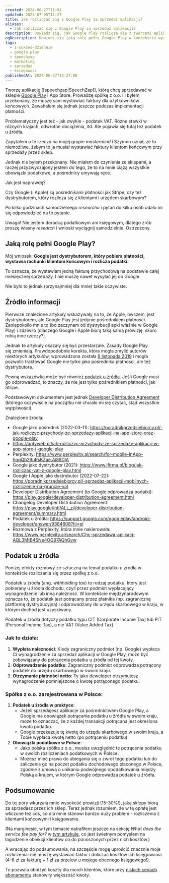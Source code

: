 ```yaml
---
created: 2024-06-27T11:01
updated: 2024-07-05T12:27
title: Jak rozliczać się z Google Play za sprzedaż aplikacji?
aliases:
  - Jak rozliczać się z Google Play za sprzedaż aplikacji?
description: Dowiedz się, jak Google Play rozlicza się z twórcami aplikacji, pełniąc rolę dystrybutora. Sprawdź, jakie obowiązki podatkowe ma Google, jak działa podatek u źródła i jak uprościć proces księgowy dla Twojej spółki z o.o.
ogDescription: Dowiedz się jaką rolę pełni Google Play w kontekście wystawiania rachunków klientom i rozliczeń podatkowych.
tags:
  - 1-sukces-dziennie
  - google-play
  - speechzap
  - marketing
  - sprzedaz
  - ksiegowosc
publishedAt: 2024-06-27T12:27:00
---
```

Tworzę aplikację [[speechzap|SpeechZap]], którą chcę sprzedawać w sklepie [Google Play](https://play.google.com/store/apps/details?id=com.speechzap.mobile) i App Store. 
Prowadzę spółkę z o.o. i  i byłem przekonany, że muszę sam wystawiać faktury dla użytkowników końcowych. Zawahałem się jednak jeszcze podczas implementacji płatności.

Problematyczny jest też - jak zwykle - podatek VAT. Różne stawki w różnych krajach, odwrotne obciążenia, itd. Ale pojawia się tutaj też podatek u źródła.

Zapytałem o te rzeczy na mojej grupie *mastermind* i Szymon uznał, że to niemożliwe, żebym to ja musiał wystawiać faktury klientom końcowym przy sprzedaży przez sklep.

Jednak nie byłem przekonany. Nie miałem do czynienia ze sklepami, a raczej przyzwyczajony jestem do tego, że to na mnie ciążą wszystkie obowiązki podatkowe, a pośrednicy umywają ręce.

Jak jest naprawdę?

Czy Google (i Apple) są pośrednikami płatności jak Stripe, czy też dystrybutorem, który rozlicza się z klientami i urzędem skarbowym?

Po kilku godzinach samodzielnego *researchu* i pytań do kilku osób udało mi się odpowiedzieć na to pytanie.

Uwaga! Nie jestem doradcą podatkowym ani księgowym, dlatego zrób proszę własny *research* i wnioski wyciągnij samodzielnie. Ostrzeżony.
## Jaką rolę pełni Google Play?

Mój wniosek: **Google jest dystrybutorem, który pobiera płatności, wystawia rachunki klientom końcowym i rozlicza podatki.**

To oznacza, że wystawiam jedną fakturę przychodową na podstawie całej miesięcznej sprzedaży. I nie muszę nawet wysyłać jej do Google.

Nie było to jednak (przynajmniej dla mnie) takie oczywiste.
## Źródło informacji

Pierwsze znalezione artykuły wskazywały na to, że Apple, owszem, jest dystrybutorem, ale Google Play jest jedynie pośrednikiem płatności. Zaniepokoiło mnie to (bo zaczynam od dystrybucji apki właśnie w Google Play) i zdziwiło (dlaczego Google i Apple biorą taką samą prowizję, skoro robią inne rzeczy?).

Jednak te artykuły okazały się być przestarzałe. Zasady Google Play się zmieniają. Prawdopodobnie korekta, która mogła zmylić autorów niektórych artykułów, wprowadzona została [9 listopada 2019](https://play.google/intl/ALL_pl/developer-distribution-agreement/summary.html) i mogła pozwolić traktować Google nie tylko jako pośrednika płatności, ale też dystrybutora.

Pewną wskazówką może być również [podatek u źródła](https://support.google.com/googleplay/android-developer/answer/9384608?hl=pl). Jeśli Google musi go odprowadzać, to znaczy, że nie jest tylko pośrednikiem płatności, jak Stripe.

Podstawowym dokumentem jest jednak [Developer Distribution Agreement](https://play.google/developer-distribution-agreement.html) (którego oczywiście na początku nie chciało mi się czytać, stąd wszystkie wątpliwości).

Znalezione źródła:
- Google jako pośrednik (2022-03-11): https://poradnikprzedsiebiorcy.pl/-jak-rozliczyc-przychody-ze-sprzedazy-aplikacji-na-app-store-oraz-google-play
- https://antyweb.pl/jak-rozliczyc-przychody-ze-sprzedazy-aplikacji-w-app-store-i-google-play
- Perplexity: https://www.perplexity.ai/search/for-mobile-InApp-hqqQb29uRsKZae.Aj88DlA
- Google jako dystrybutor (2021): https://www.ifirma.pl/blog/jak-rozliczac-vat-z-google-play.html
- Google i Apple jako dystrybutor (2022-07-22): https://poradnikprzedsiebiorcy.pl/-sprzedaz-aplikacji-mobilnych-rozliczenie-na-gruncie-vat
- Developer Distribution Agreement (to Google odprowadza podatki): https://play.google/developer-distribution-agreement.html
- Changelog Developer Distribution Agreement: https://play.google/intl/ALL_pl/developer-distribution-agreement/summary.html
- Podatek u źródła: https://support.google.com/googleplay/android-developer/answer/9384608?hl=pl
- Rozmowa z Perplexity, która mnie nakierowała: https://www.perplexity.ai/search/Chc-sprzedawa-aplikacj-AQL3MtB4SNe4OG97AQhGvw

## Podatek u źródła

Poniżej efekty rozmowy ze sztuczną na temat podatku u źródła w kontekście rozliczania się przez spółkę z o.o. 

Podatek u źródła (ang. *withholding tax*) to rodzaj podatku, który jest pobierany u źródła dochodu, czyli przez podmiot wypłacający wynagrodzenie lub inną należność. W kontekście międzynarodowym oznacza to, że podatek jest potrącany przez płatnika (np. zagraniczną platformę dystrybucyjną) i odprowadzany do urzędu skarbowego w kraju, w którym dochód jest uzyskiwany.

Podatek u źródła dotyczy podatku typu CIT (Corporate Income Tax) lub PIT (Personal Income Tax), a nie VAT (Value Added Tax).
### Jak to działa:

1. **Wypłata należności**: Kiedy zagraniczny podmiot (np. Google) wypłaca Ci wynagrodzenie za sprzedaż aplikacji w Google Play, może być zobowiązany do potrącenia podatku u źródła od tej kwoty.
2. **Odprowadzenie podatku**: Zagraniczny podmiot odprowadza potrącony podatek do urzędu skarbowego w swoim kraju.
3. **Otrzymanie płatności netto**: Ty jako deweloper otrzymujesz wynagrodzenie pomniejszone o kwotę potrąconego podatku.
### Spółka z o.o. zarejestrowana w Polsce:

1. **Podatek u źródła w praktyce**:
    - Jeżeli sprzedajesz aplikacje za pośrednictwem Google Play, a Google ma obowiązek potrącania podatku u źródła w swoim kraju, może to oznaczać, że z każdej transakcji potrącana jest określona kwota podatku.
    - Google przekazuje tę kwotę do urzędu skarbowego w swoim kraju, a Tobie wypłaca kwotę netto (po potrąceniu podatku).
2. **Obowiązki podatkowe w Polsce**:
    - Jako polska spółka z o.o., musisz uwzględnić te potrącenia podatku w swoich rozliczeniach podatkowych w Polsce.
    - Możesz mieć prawo do ubiegania się o zwrot tego podatku lub do zaliczenia go na poczet podatku dochodowego płaconego w Polsce, zgodnie z umową o unikaniu podwójnego opodatkowania między Polską a krajem, w którym Google odprowadza podatek u źródła.
## Podsumowanie

Do tej pory wkurzała mnie wysokość prowizji (15-30%!), jaką sklepy biorą za sprzedasz przez ich sklep. Teraz jednak rozumiem, że w tę opłatę jest wliczone też coś, co dla mnie stanowi bardzo duży problem - rozliczenia z klientami końcowymi i księgowanie.

(Na marginesie, w tym temacie natrafiłem jeszcze na sekcję *What does the service fee pay for?* w [tym artykule](https://support.google.com/googleplay/android-developer/answer/11131145?hl=en&ref_topic=12798386&sjid=13867008832489078351-EU), co jest świetnym pomysłem na łagodzenie obiekcji klientów co do ponoszonych przez nich kosztów.)

A wracając do podsumowania, na szczęście mogę uprościć znacznie moje rozliczenia: nie muszę wystawiać faktur i doliczać kosztów ich księgowania (4-8 zł za fakturę + 1 zł za przelew u mojego obecnego księgowego!).

To pozwala obniżyć koszty dla moich klientów, które przy [niskich cenach abonamentu](https://app.speechzap.com/pricing) stanowiły większość kwoty.